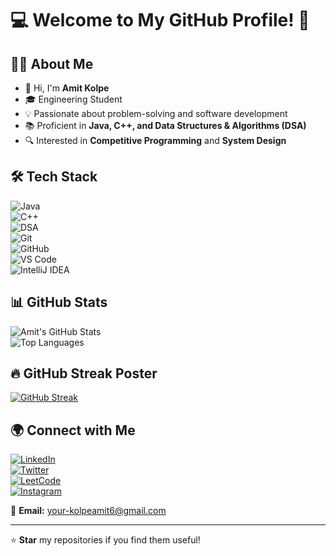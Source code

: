 # 💻 Welcome to My GitHub Profile! 🚀

## 👨‍🎓 About Me
- 👋 Hi, I'm **Amit Kolpe**  
- 🎓 Engineering Student  
- 💡 Passionate about problem-solving and software development  
- 📚 Proficient in **Java, C++, and Data Structures & Algorithms (DSA)**  
- 🔍 Interested in **Competitive Programming** and **System Design**  

## 🛠️ Tech Stack  
![Java](https://img.shields.io/badge/Java-ED8B00?style=for-the-badge&logo=java&logoColor=white)  
![C++](https://img.shields.io/badge/C++-00599C?style=for-the-badge&logo=cplusplus&logoColor=white)  
![DSA](https://img.shields.io/badge/Data%20Structures%20%26%20Algorithms-%23E34F26.svg?style=for-the-badge)  
![Git](https://img.shields.io/badge/Git-F05032?style=for-the-badge&logo=git&logoColor=white)  
![GitHub](https://img.shields.io/badge/GitHub-181717?style=for-the-badge&logo=github&logoColor=white)  
![VS Code](https://img.shields.io/badge/VS%20Code-007ACC?style=for-the-badge&logo=visual-studio-code&logoColor=white)  
![IntelliJ IDEA](https://img.shields.io/badge/IntelliJ%20IDEA-000000?style=for-the-badge&logo=intellij-idea&logoColor=white)  

## 📊 GitHub Stats  
![Amit's GitHub Stats](https://github-readme-stats.vercel.app/api?username=Amitkolpe&show_icons=true&theme=radical)  
![Top Languages](https://github-readme-stats.vercel.app/api/top-langs/?username=Amitkolpe&layout=compact&theme=radical)  

## 🔥 GitHub Streak Poster  
[![GitHub Streak](https://streak-stats.demolab.com?user=Amitkolpe&theme=tokyonight&hide_border=true&border_radius=10&date_format=M%20j%5B%2C%20Y%5D)](https://git.io/streak-stats)

## 🌍 Connect with Me  
[![LinkedIn](https://img.shields.io/badge/LinkedIn-0A66C2?style=for-the-badge&logo=linkedin&logoColor=white)](https://www.linkedin.com/in/Amitkolpe)  
[![Twitter](https://img.shields.io/badge/Twitter-1DA1F2?style=for-the-badge&logo=twitter&logoColor=white)](https://twitter.com/Ameskolpe7)  
[![LeetCode](https://img.shields.io/badge/LeetCode-FFA116?style=for-the-badge&logo=leetcode&logoColor=black)](https://leetcode.com/Amitkolpe/)  
[![Instagram](https://img.shields.io/badge/Instagram-E4405F?style=for-the-badge&logo=instagram&logoColor=white)](https://instagram.com/amitkolpe7)

📧 **Email:** your-kolpeamit6@gmail.com  

---

⭐ **Star** my repositories if you find them useful!
